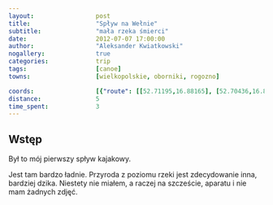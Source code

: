 ```yaml
---
layout:                 post
title:                  "Spływ na Wełnie"
subtitle:               "mała rzeka śmierci"
date:                   2012-07-07 17:00:00
author:                 "Aleksander Kwiatkowski"
nogallery:              true
categories:             trip
tags:                   [canoe]
towns:                  [wielkopolskie, oborniki, rogozno]

coords:                 [{"route": [[52.71195,16.88165], [52.70436,16.86225], [52.69552,16.86268], [52.69204,16.84620], [52.67637,16.85083], [52.66560,16.83246], [52.67112,16.82809], [52.66487,16.80920], [52.65737,16.80723], [52.65597,16.81581]], "type": "canoe"}]
distance:               5
time_spent:             3
---
```


Wstęp
-----

Był to mój pierwszy spływ kajakowy.

Jest tam bardzo ładnie. Przyroda z poziomu rzeki jest zdecydowanie inna, bardziej dzika.
Niestety nie miałem, a raczej na szczeście, aparatu i nie mam żadnych zdjęć.
